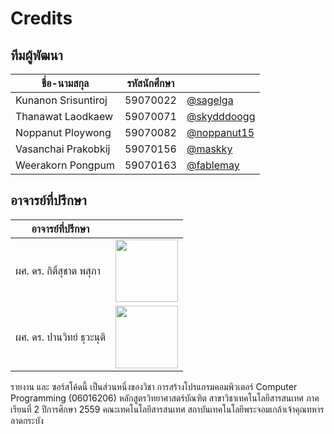 # Credits
## ทีมผู้พัฒนา
| ชื่อ-นามสกุล           | รหัสนักศึกษา |                                              |
| ------------------- | --------- | -------------------------------------------- |
| Kunanon Srisuntiroj | 59070022  | [@sagelga](https://github.com/sagelga)       |
| Thanawat Laodkaew   | 59070071  | [@skydddoogg](https://github.com/skydddoogg) |
| Noppanut Ploywong   | 59070082  | [@noppanut15](https://github.com/noppanut15) |
| Vasanchai Prakobkij | 59070156  | [@maskky](https://github.com/maskky)         |
| Weerakorn Pongpum   | 59070163  | [@fablemay](https://github.com/@fablemay)    |

## อาจารย์ที่ปรึกษา
| อาจารย์ที่ปรึกษา         |                                                                                                       |
| -------------------- | ----------------------------------------------------------------------------------------------------- |
| ผศ. ดร. กิติ์สุชาต พสุภา  | <img src="https://www.it.kmitl.ac.th/wp-content/uploads/2018/03/Kitsuchart-300x300.jpg" height=100px> |
| ผศ. ดร. ปานวิทย์ ธุวะนุติ | <img src="https://www.it.kmitl.ac.th/wp-content/uploads/2017/12/Panwit-300x300.jpg" height=100px>     |

รายงาน และ ซอร์สโค้ดนี้ เป็นส่วนหนึ่งของวิชา การสร้างโปรแกรมคอมพิวเตอร์ Computer Programming (06016206)
หลักสูตรวิทยาศาสตร์บัณฑิต สาขาวิชาเทคโนโลยีสารสนเทศ
ภาคเรียนที่ 2 ปีการศึกษา 2559
คณะเทคโนโลยีสารสนเทศ
สถาบันเทคโนโลยีพระจอมเกล้าเจ้าคุณทหารลาดกระบัง
